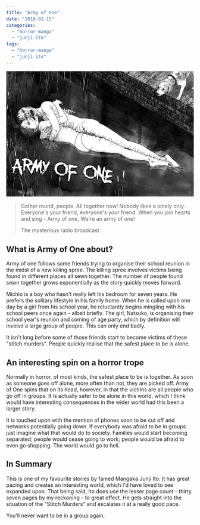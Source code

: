 ```yaml
---
title: "Army of One"
date: "2018-01-15"
categories: 
  - "horror-manga"
  - "junji-ito"
tags: 
  - "horror-manga"
  - "junji-ito"
---
```


[![](images/Army-of-One-by-Junji-Ito.jpg)](https://davidpeach.co.uk/wp-content/uploads/2023/03/Army-of-One-by-Junji-Ito.jpg)

> Gather round, people. All together now! Nobody likes a lonely only. Everyone's your friend, everyone's your friend. When you join hearts and sing - Army of one, We're an army of one!
> 
> The mysterious radio broadcast

## What is Army of One about?

Army of one follows some friends trying to organise their school reunion in the midst of a new killing spree. The killing spree involves victims being found in different places all sewn together. The number of people found sewn together grows exponentially as the story quickly moves forward.

Michio is a boy who hasn't really left his bedroom for seven years. He prefers the solitary lifestyle in his family home. When he is called upon one day by a girl from his school year, he reluctantly begins mingling with his school peers once again - albeit briefly. The girl, Natsuko, is organising their school year's reunion and coming of age party, which by definition will involve a large group of people. This can only end badly.

It isn't long before some of those friends start to become victims of these "stitch murders". People quickly realise that the safest place to be is alone.

## An interesting spin on a horror trope

Normally in horror, of most kinds, the safest place to be is together. As soon as someone goes off alone, more often than not, they are picked off. Army of One spins that on its head, however, in that the victims are all people who go off in groups. It is actually safer to be alone in this world, which I think would have interesting consequences in the wider world had this been a larger story.

It is touched upon with the mention of phones soon to be cut off and networks potentially going down. If everybody was afraid to be in groups just imagine what that would do to society. Families would start becoming separated; people would cease going to work; people would be afraid to even go shopping. The world would go to hell.

## In Summary

This is one of my favourite stories by famed Mangaka Junji Ito. It has great pacing and creates an interesting world, which I'd have loved to see expanded upon. That being said, Ito does use the lesser page count - thirty seven pages by my reckoning - to great effect. He gets straight into the situation of the "Stitch Murders" and escalates it at a really good pace.

You'll never want to be in a group again.
